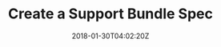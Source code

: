 ---
date: "2018-01-30T04:02:20Z"
title: "Create a Support Bundle Spec"
description: "A support bundle spec defines what data to collect and store in a support bundle."
weight: "801"
categories: [ "Support Bundle" ]
index: "guides"
tags: ["Support Bundle"]
---